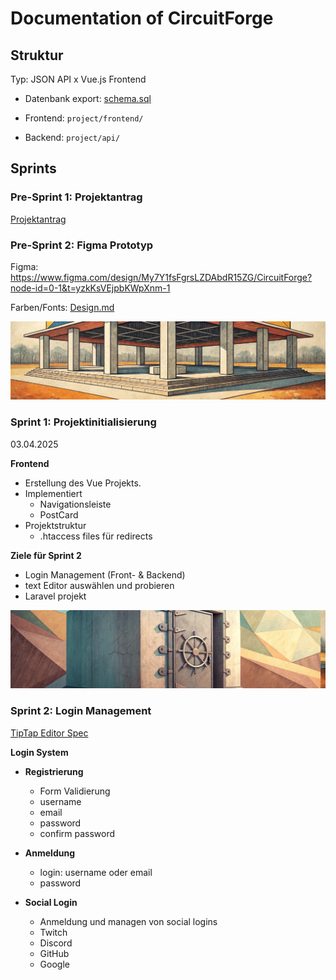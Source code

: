 # Documentation of CircuitForge


## Struktur

Typ: JSON API x Vue.js Frontend

- Datenbank export: [schema.sql](datamodel/schema.sql)


- Frontend: `project/frontend/`
- Backend: `project/api/`


## Sprints

### Pre-Sprint 1: Projektantrag

[Projektantrag](projektantrag.md)

### Pre-Sprint 2: Figma Prototyp

Figma: https://www.figma.com/design/My7Y1fsFgrsLZDAbdR15ZG/CircuitForge?node-id=0-1&t=yzkKsVEjpbKWpXnm-1

Farben/Fonts: [Design.md](sysspec/frontend/design.md)


![](images/sprint1.png)

### Sprint 1: Projektinitialisierung

03.04.2025

**Frontend**

- Erstellung des Vue Projekts.
- Implementiert
  - Navigationsleiste
  - PostCard
- Projektstruktur
  - .htaccess files für redirects


**Ziele für Sprint 2**

- Login Management (Front- & Backend)
- text Editor auswählen und probieren
- Laravel projekt


![](images/sprint2.png)

### Sprint 2: Login Management

[TipTap Editor Spec](sysspec/tiptap.md)


**Login System**

- **Registrierung**
  - Form Validierung
  - username
  - email
  - password
  - confirm password

- **Anmeldung**
  - login: username oder email
  - password

- **Social Login**
  - Anmeldung und managen von social logins
  - Twitch
  - Discord
  - GitHub
  - Google

